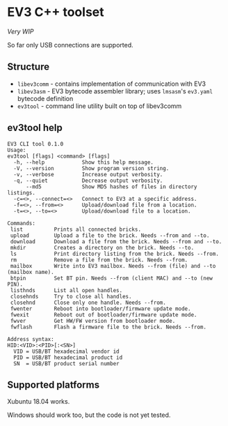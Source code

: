 EV3 C++ toolset
===============
*Very WIP*

So far only USB connections are supported.

Structure
---------
* `libev3comm` - contains implementation of communication with EV3
* `libev3asm` - EV3 bytecode assembler library; uses `lmsasm`'s
                `ev3.yaml` bytecode definition
* `ev3tool` - command line utility built on top of libev3comm

ev3tool help
------------
```
EV3 CLI tool 0.1.0
Usage:
ev3tool [flags] <command> [flags]
  -h, --help            Show this help message.
  -V, --version         Show program version string.
  -v, --verbose         Increase output verbosity.
  -q, --quiet           Decrease output verbosity.
      --md5             Show MD5 hashes of files in directory listings.
  -c=<>, --connect=<>   Connect to EV3 at a specific address.
  -f=<>, --from=<>      Upload/download file from a location.
  -t=<>, --to=<>        Upload/download file to a location.

Commands:
 list          Prints all connected bricks.
 upload        Upload a file to the brick. Needs --from and --to.
 download      Download a file from the brick. Needs --from and --to.
 mkdir         Creates a directory on the brick. Needs --to.
 ls            Print directory listing from the brick. Needs --from.
 rm            Remove a file from the brick. Needs --from.
 mailbox       Write into EV3 mailbox. Needs --from (file) and --to (mailbox name).
 btpin         Set BT pin. Needs --from (client MAC) and --to (new PIN).
 listhnds      List all open handles.
 closehnds     Try to close all handles.
 closehnd      Close only one handle. Needs --from.
 fwenter       Reboot into bootloader/firmware update mode.
 fwexit        Reboot out of bootloader/firmware update mode.
 fwver         Get HW/FW version from bootloader mode.
 fwflash       Flash a firmware file to the brick. Needs --from.

Address syntax:
HID:<VID>:<PID>[:<SN>]
  VID = USB/BT hexadecimal vendor id
  PID = USB/BT hexadecimal product id
  SN  = USB/BT product serial number
```

Supported platforms
-------------------
Xubuntu 18.04 works.

Windows should work too, but the code is not yet tested.
